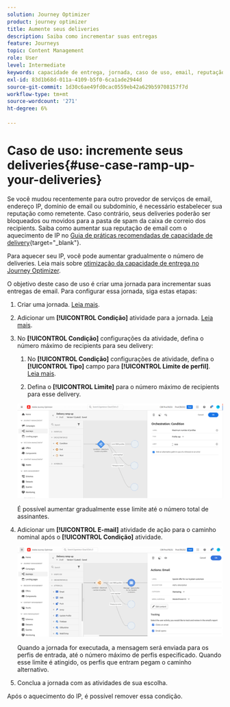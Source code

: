 ```yaml
---
solution: Journey Optimizer
product: journey optimizer
title: Aumente seus deliveries
description: Saiba como incrementar suas entregas
feature: Journeys
topic: Content Management
role: User
level: Intermediate
keywords: capacidade de entrega, jornada, caso de uso, email, reputação
exl-id: 83d1b68d-011a-4109-b5f0-6ca1ade2944d
source-git-commit: 1d30c6ae49fd0cac0559eb42a629b59708157f7d
workflow-type: tm+mt
source-wordcount: '271'
ht-degree: 6%

---
```


# Caso de uso: incremente seus deliveries{#use-case-ramp-up-your-deliveries}

Se você mudou recentemente para outro provedor de serviços de email, endereço IP, domínio de email ou subdomínio, é necessário estabelecer sua reputação como remetente. Caso contrário, seus deliveries poderão ser bloqueados ou movidos para a pasta de spam da caixa de correio dos recipients. Saiba como aumentar sua reputação de email com o aquecimento de IP no [Guia de práticas recomendadas de capacidade de delivery](https://experienceleague.adobe.com/docs/deliverability-learn/deliverability-best-practice-guide/additional-resources/generic-resources/increase-reputation-with-ip-warming.html?lang=pt-BR){target="_blank"}.

Para aquecer seu IP, você pode aumentar gradualmente o número de deliveries. Leia mais sobre [otimização da capacidade de entrega no Journey Optimizer](../reports/deliverability.md).

O objetivo deste caso de uso é criar uma jornada para incrementar suas entregas de email. Para configurar essa jornada, siga estas etapas:

1. Criar uma jornada. [Leia mais](journey-gs.md).

1. Adicionar um **[!UICONTROL Condição]** atividade para a jornada. [Leia mais](condition-activity.md).

1. No **[!UICONTROL Condição]** configurações da atividade, defina o número máximo de recipients para seu delivery:

   1. No **[!UICONTROL Condição]** configurações de atividade, defina o **[!UICONTROL Tipo]** campo para **[!UICONTROL Limite de perfil]**. [Leia mais](condition-activity.md#profile_cap).

   1. Defina o **[!UICONTROL Limite]** para o número máximo de recipients para esse delivery.

   ![](assets/profile-cap-condition.png)

   É possível aumentar gradualmente esse limite até o número total de assinantes.

1. Adicionar um **[!UICONTROL E-mail]** atividade de ação para o caminho nominal após o **[!UICONTROL Condição]** atividade.

   ![](assets/ramp-up-deliveries-message.png)

   Quando a jornada for executada, a mensagem será enviada para os perfis de entrada, até o número máximo de perfis especificado. Quando esse limite é atingido, os perfis que entram pegam o caminho alternativo.

1. Conclua a jornada com as atividades de sua escolha.

Após o aquecimento do IP, é possível remover essa condição.
